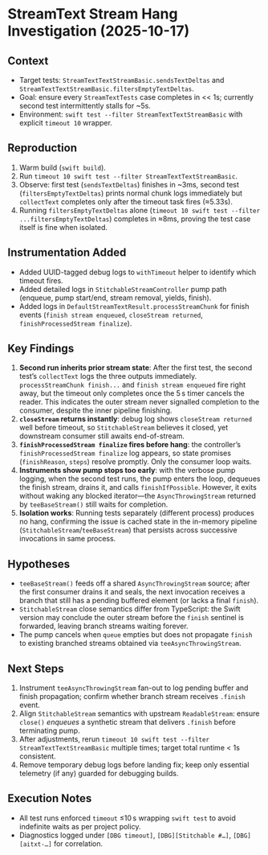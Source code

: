 # StreamText Stream Hang Investigation (2025-10-17)

## Context
- Target tests: `StreamTextTextStreamBasic.sendsTextDeltas` and `StreamTextTextStreamBasic.filtersEmptyTextDeltas`.
- Goal: ensure every `StreamTextTests` case completes in << 1s; currently second test intermittently stalls for ~5s.
- Environment: `swift test --filter StreamTextTextStreamBasic` with explicit `timeout 10` wrapper.

## Reproduction
1. Warm build (`swift build`).
2. Run `timeout 10 swift test --filter StreamTextTextStreamBasic`.
3. Observe: first test (`sendsTextDeltas`) finishes in ~3ms, second test (`filtersEmptyTextDeltas`) prints normal chunk logs immediately but `collectText` completes only after the timeout task fires (≈5.33s).
4. Running `filtersEmptyTextDeltas` alone (`timeout 10 swift test --filter ...filtersEmptyTextDeltas`) completes in ≈8ms, proving the test case itself is fine when isolated.

## Instrumentation Added
- Added UUID-tagged debug logs to `withTimeout` helper to identify which timeout fires.
- Added detailed logs in `StitchableStreamController` pump path (enqueue, pump start/end, stream removal, yields, finish).
- Added logs in `DefaultStreamTextResult.processStreamChunk` for finish events (`finish stream enqueued`, `closeStream returned`, `finishProcessedStream finalize`).

## Key Findings
1. **Second run inherits prior stream state**: After the first test, the second test’s `collectText` logs the three outputs immediately. `processStreamChunk finish...` and `finish stream enqueued` fire right away, but the timeout only completes once the 5 s timer cancels the reader. This indicates the outer stream never signalled completion to the consumer, despite the inner pipeline finishing.
2. **`closeStream` returns instantly**: debug log shows `closeStream returned` well before timeout, so `StitchableStream` believes it closed, yet downstream consumer still awaits end-of-stream.
3. **`finishProcessedStream finalize` fires before hang**: the controller’s `finishProcessedStream finalize` log appears, so state promises (`finishReason`, `steps`) resolve promptly. Only the consumer loop waits.
4. **Instruments show pump stops too early**: with the verbose pump logging, when the second test runs, the pump enters the loop, dequeues the finish stream, drains it, and calls `finishIfPossible`. However, it exits without waking any blocked iterator—the `AsyncThrowingStream` returned by `teeBaseStream()` still waits for completion.
5. **Isolation works**: Running tests separately (different process) produces no hang, confirming the issue is cached state in the in-memory pipeline (`StitchableStream`/`teeBaseStream`) that persists across successive invocations in same process.

## Hypotheses
- `teeBaseStream()` feeds off a shared `AsyncThrowingStream` source; after the first consumer drains it and seals, the next invocation receives a branch that still has a pending buffered element (or lacks a final `finish`).
- `StitchableStream` close semantics differ from TypeScript: the Swift version may conclude the outer stream before the `finish` sentinel is forwarded, leaving branch streams waiting forever.
- The pump cancels when `queue` empties but does not propagate `finish` to existing branched streams obtained via `teeAsyncThrowingStream`.

## Next Steps
1. Instrument `teeAsyncThrowingStream` fan-out to log pending buffer and finish propagation; confirm whether branch stream receives `.finish` event.
2. Align `StitchableStream` semantics with upstream `ReadableStream`: ensure `close()` *enqueues* a synthetic stream that delivers `.finish` before terminating pump.
3. After adjustments, rerun `timeout 10 swift test --filter StreamTextTextStreamBasic` multiple times; target total runtime < 1s consistent.
4. Remove temporary debug logs before landing fix; keep only essential telemetry (if any) guarded for debugging builds.

## Execution Notes
- All test runs enforced `timeout` ≤10 s wrapping `swift test` to avoid indefinite waits as per project policy.
- Diagnostics logged under `[DBG timeout]`, `[DBG][Stitchable #…]`, `[DBG][aitxt-…]` for correlation.

